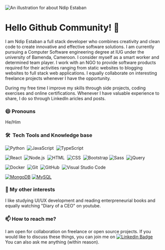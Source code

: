 ![An illustration for about Ndip Estaban](https://media.licdn.com/dms/image/D4E16AQGFwySvM2UMWA/profile-displaybackgroundimage-shrink_350_1400/0/1692626169480?e=1716422400&v=beta&t=ae-ztLltHKV1cyngpAtR3-aMsfo0gJw1p6Ez2pmPjIw)

# Hello Github Community! 👋

I am Ndip Estaban a full stack developer who combines creativity and clean code to create innovative and effective software solutions. I am currently pursuing a Computer Software engineering degree at IUG under the university of Bamenda, Cameroon. I consider myself as a smart worker and determined team player. I work with an NGO to provide software products required for their activities ranging from static websites to blogging websites to full stack web applications. I equally collaborate on interesting freelance projects whenever I have the opportunity.

During my free time I improve my skills through side projects, coding exercises and online certifications. Whenever I have valuable experience to share, I do so through LinkedIn aricles and posts.

### 😄 Pronouns
He/Him

### 🛠 &nbsp;Tech Tools and Knowledge base

![Python](https://img.shields.io/badge/-Python-333333?style=flat&logo=python)&nbsp;
![JavaScript](https://img.shields.io/badge/-JavaScript-333333?style=flat&logo=javascript)&nbsp;
![TypeScript](https://img.shields.io/badge/-TypeScript-000000?style=flat&logo=typescript&logoColor=007ACC)

![React](https://img.shields.io/badge/-React-333333?style=flat&logo=react)&nbsp;
![Node.js](https://img.shields.io/badge/-Node.js-333333?style=flat&logo=node.js)&nbsp;
![HTML](https://img.shields.io/badge/-HTML-333333?style=flat&logo=HTML5)&nbsp;
![CSS](https://img.shields.io/badge/-CSS-333333?style=flat&logo=CSS3&logoColor=1572B6)&nbsp;
![Bootstrap](https://img.shields.io/badge/-Bootstrap-333333?style=flat&logo=bootstrap&logoColor=563D7C)
![Sass](https://img.shields.io/badge/-Sass-%23CC6699?style=flat-square&logo=sass&logoColor=ffffff)&nbsp;
![jQuery](https://img.shields.io/badge/-jQuery-000000?style=flat&logo=jQuery&logoColor=0769AD)

![Docker](https://img.shields.io/badge/-Docker-black?style=flat-square&logo=docker)&nbsp;
![Git](https://img.shields.io/badge/-Git-333333?style=flat&logo=git)&nbsp;
![GitHub](https://img.shields.io/badge/-GitHub-333333?style=flat&logo=github)&nbsp;
![Visual Studio Code](https://img.shields.io/badge/-Visual%20Studio%20Code-333333?style=flat&logo=visual-studio-code&logoColor=007ACC)&nbsp;

[![MongoDB](https://img.shields.io/badge/-MongoDB-black?style=flat-square&logo=mongodb&link=https://github.com/LuizCarlosAbbott/)](https://github.com/LuizCarlosAbbott/)
[![MySQL](https://img.shields.io/badge/-MySQL-black?style=flat-square&logo=mysql&link=https://github.com/LuizCarlosAbbott/)](https://github.com/LuizCarlosAbbott/)

### 👯 My other interests
I like studying UI/UX development and reading enterpreneurial books and equally watching "Diary of a CEO" on youtube.

### 📫 How to reach me?
I am open for collaboration on freelance or open source projects. If you would like to discuss these things, you can join me on [![Linkedin Badge](https://img.shields.io/badge/-LinkedIn-blue?style=flat-square&logo=Linkedin&logoColor=white&link=https://www.linkedin.com/in/luiz-carlos-abbott-galvão-neto-21a93b148/)](https://www.linkedin.com/in/ndip-estaban/) You can also ask me anything (within reason).

